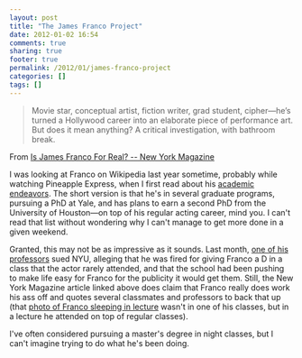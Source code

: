 ```yaml
---
layout: post
title: "The James Franco Project"
date: 2012-01-02 16:54
comments: true
sharing: true
footer: true
permalink: /2012/01/james-franco-project
categories: []
tags: []
---
```

<blockquote>Movie star, conceptual artist, fiction writer, grad student, cipher—he’s turned a Hollywood career into an elaborate piece of performance art. But does it mean anything? A critical investigation, with bathroom break.</blockquote>

From <a href="http://nymag.com/movies/profiles/67284/">Is James Franco For Real? -- New York Magazine</a>

I was looking at Franco on Wikipedia last year sometime, probably while watching Pineapple Express, when I first read about his <a href="http://en.wikipedia.org/wiki/James_franco#Education">academic endeavors</a>. The short version is that he's in several graduate programs, pursuing a PhD at Yale, and has plans to earn a second PhD from the University of Houston—on top of his regular acting career, mind you. I can't read that list without wondering why I can't manage to get more done in a given weekend.

Granted, this may not be as impressive as it sounds. Last month, <a href="http://www.cbsnews.com/8301-31749_162-57345490-10391698/james-franco-got-nyu-professor-fired-lawsuit-claims/">one of his professors</a> sued NYU, alleging that he was fired for giving Franco a D in a class that the actor rarely attended, and that the school had been pushing to make life easy for Franco for the publicity it would get them. Still, the New York Magazine article linked above does claim that Franco really does work his ass off and quotes several classmates and professors to back that up (that <a href="http://www.popcrunch.com/james-franco-sleeping-in-class-columbia-university-picture/">photo of Franco sleeping in lecture</a> wasn't in one of his classes, but in a lecture he attended on top of regular classes).

I've often considered pursuing a master's degree in night classes, but I can't imagine trying to do what he's been doing.